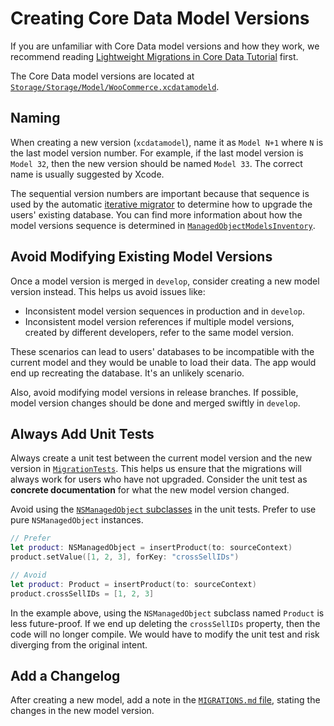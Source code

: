 # Creating Core Data Model Versions

If you are unfamiliar with Core Data model versions and how they work, we recommend reading [Lightweight Migrations in Core Data Tutorial](https://www.raywenderlich.com/7585-lightweight-migrations-in-core-data-tutorial) first.

The Core Data model versions are located at [`Storage/Storage/Model/WooCommerce.xcdatamodeld`](../Storage/Storage/Model/WooCommerce.xcdatamodeld).

## Naming

When creating a new version (`xcdatamodel`), name it as `Model N+1` where `N` is the last model version number. For example, if the last model version is `Model 32`, then the new version should be named `Model 33`. The correct name is usually suggested by Xcode.

The sequential version numbers are important because that sequence is used by the automatic [iterative migrator](../Storage/Storage/CoreData/CoreDataIterativeMigrator.swift) to determine how to upgrade the users' existing database. You can find more information about how the model versions sequence is determined in [`ManagedObjectModelsInventory`](../Storage/Storage/CoreData/ManagedObjectModelsInventory.swift).

## Avoid Modifying Existing Model Versions

Once a model version is merged in `develop`, consider creating a new model version instead. This helps us avoid issues like:

- Inconsistent model version sequences in production and in `develop`.
- Inconsistent model version references if multiple model versions, created by different developers, refer to the same model version.

These scenarios can lead to users' databases to be incompatible with the current model and they would be unable to load their data. The app would end up recreating the database. It's an unlikely scenario.

Also, avoid modifying model versions in release branches. If possible, model version changes should be done and merged swiftly in `develop`.

## Always Add Unit Tests

Always create a unit test between the current model version and the new version in [`MigrationTests`](../Storage/StorageTests/CoreData/MigrationTests.swift). This helps us ensure that the migrations will always work for users who have not upgraded. Consider the unit test as **concrete documentation** for what the new model version changed.

Avoid using the [`NSManagedObject` subclasses](../Storage/Storage/Model) in the unit tests. Prefer to use pure `NSManagedObject` instances.

```swift
// Prefer
let product: NSManagedObject = insertProduct(to: sourceContext)
product.setValue([1, 2, 3], forKey: "crossSellIDs")

// Avoid
let product: Product = insertProduct(to: sourceContext)
product.crossSellIDs = [1, 2, 3]
```

In the example above, using the `NSManagedObject` subclass named `Product` is less future-proof. If we end up deleting the `crossSellIDs` property, then the code will no longer compile. We would have to modify the unit test and risk diverging from the original intent.

## Add a Changelog

After creating a new model, add a note in the [`MIGRATIONS.md` file](../Storage/Storage/Model/MIGRATIONS.md), stating the changes in the new model version.
